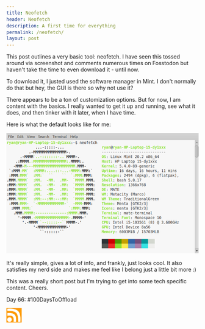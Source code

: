```yaml
---
title: Neofetch
header: Neofetch
description: A first time for everything
permalink: /neofetch/
layout: post
---
```


This post outlines a very basic tool: neofetch. I have seen this tossed around via screenshot and comments numerous times on Fosstodon but haven't take the time to even download it - until now.

To download it, I justed used the software manager in Mint. I don't normally do that but hey, the GUI is there so why not use it?

There appears to be a ton of customization options. But for now, I am content with the basics. I really wanted to get it up and running, see what it does, and then tinker with it later, when I have time.

Here is what the default looks like for me:

![Neofetch](/assets/images/neofetch.png)

It's really simple, gives a lot of info, and frankly, just looks cool. It also satisfies my nerd side and makes me feel like I belong just a little bit more :)

This was a really short post but I'm trying to get into some tech specific content. Cheers.

Day 66: #100DaysToOffload

<a href="https://rmooreblog.netlify.app/feed.xml"><img src="/assets/images/rss_feed.jpg" style="opacity:1;" width="40"/></a>
